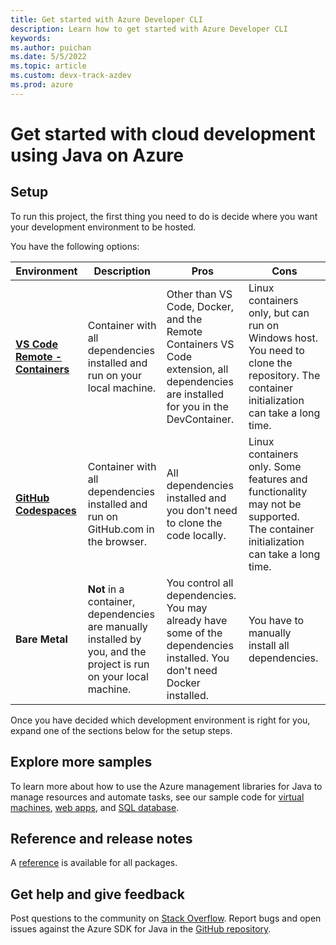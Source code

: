 ```yaml
---
title: Get started with Azure Developer CLI 
description: Learn how to get started with Azure Developer CLI
keywords: 
ms.author: puichan
ms.date: 5/5/2022
ms.topic: article
ms.custom: devx-track-azdev
ms.prod: azure
---
```


# Get started with cloud development using Java on Azure
## Setup

To run this project, the first thing you need to do is decide where you want your development environment to be hosted.  

You have the following options:

|Environment|Description|Pros|Cons|
|---|---|---|---|
|**[VS Code Remote - Containers](https://code.visualstudio.com/docs/remote/containers)**|Container with all dependencies installed and run on your local machine.|Other than VS Code, Docker, and the Remote Containers VS Code extension, all dependencies are installed for you in the DevContainer.|Linux containers only, but can run on Windows host. You need to clone the repository. The container initialization can take a long time.|
|**[GitHub Codespaces](https://github.com/features/codespaces)**|Container with all dependencies installed and run on GitHub.com in the browser.|All dependencies installed and you don't need to clone the code locally.|Linux containers only. Some features and functionality may not be supported. The container initialization can take a long time.|
|**Bare Metal**|**Not** in a container, dependencies are manually installed by you, and the project is run on your local machine.|You control all dependencies. You may already have some of the dependencies installed. You don't need Docker installed.|You have to manually install all dependencies.|

Once you have decided which development environment is right for you, expand one of the sections below for the setup steps.


## Explore more samples

To learn more about how to use the Azure management libraries for Java to manage resources and automate tasks, see our sample code for [virtual machines](virtual-machine-samples.md), [web apps](web-apps-samples.md), and [SQL database](sql-database-samples.md).

## Reference and release notes

A [reference](/java/api) is available for all packages.

## Get help and give feedback

Post questions to the community on [Stack Overflow](https://stackoverflow.com/questions/tagged/azure+java). Report bugs and open issues against the Azure SDK for Java in the [GitHub repository](https://github.com/Azure/azure-sdk-for-java).
